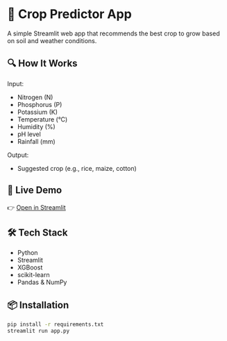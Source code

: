# 🌾 Crop Predictor App

A simple Streamlit web app that recommends the best crop to grow based on soil and weather conditions.

## 🔍 How It Works

Input:
- Nitrogen (N)
- Phosphorus (P)
- Potassium (K)
- Temperature (°C)
- Humidity (%)
- pH level
- Rainfall (mm)

Output:
- Suggested crop (e.g., rice, maize, cotton)

## 🚀 Live Demo

👉 [Open in Streamlit](https://crop-predictor-app-ctrzxyttculdrhja5rv5ho.streamlit.app/) 

## 🛠️ Tech Stack

- Python
- Streamlit
- XGBoost
- scikit-learn
- Pandas & NumPy

## 📦 Installation

```bash
pip install -r requirements.txt
streamlit run app.py
